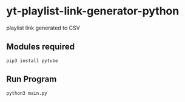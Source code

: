 # yt-playlist-link-generator-python
playlist link generated to CSV

## Modules required

    pip3 install pytube
## Run Program
    python3 main.py
